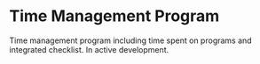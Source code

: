 # Time Management Program
 Time management program including time spent on programs and integrated checklist. In active development.
